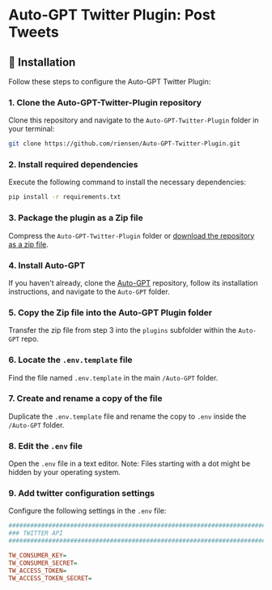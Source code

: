 # Auto-GPT Twitter Plugin: Post Tweets

## 🚀 Installation

Follow these steps to configure the Auto-GPT Twitter Plugin:

### 1. Clone the Auto-GPT-Twitter-Plugin repository
Clone this repository and navigate to the `Auto-GPT-Twitter-Plugin` folder in your terminal:

```bash
git clone https://github.com/riensen/Auto-GPT-Twitter-Plugin.git
```

### 2. Install required dependencies
Execute the following command to install the necessary dependencies:

```bash
pip install -r requirements.txt
```

### 3. Package the plugin as a Zip file
Compress the `Auto-GPT-Twitter-Plugin` folder or [download the repository as a zip file](https://github.com/riensen/Auto-GPT-Twitter-Plugin/archive/refs/heads/master.zip).

### 4. Install Auto-GPT
If you haven't already, clone the [Auto-GPT](https://github.com/Significant-Gravitas/Auto-GPT) repository, follow its installation instructions, and navigate to the `Auto-GPT` folder.

### 5. Copy the Zip file into the Auto-GPT Plugin folder
Transfer the zip file from step 3 into the `plugins` subfolder within the `Auto-GPT` repo.

### 6. Locate the `.env.template` file
Find the file named `.env.template` in the main `/Auto-GPT` folder.

### 7. Create and rename a copy of the file
Duplicate the `.env.template` file and rename the copy to `.env` inside the `/Auto-GPT` folder.

### 8. Edit the `.env` file
Open the `.env` file in a text editor. Note: Files starting with a dot might be hidden by your operating system.

### 9. Add twitter configuration settings
Configure the following settings in the `.env` file:

```ini
################################################################################
### TWITTER API 
################################################################################

TW_CONSUMER_KEY=
TW_CONSUMER_SECRET=
TW_ACCESS_TOKEN=
TW_ACCESS_TOKEN_SECRET=
```
